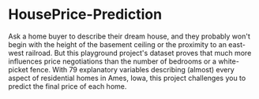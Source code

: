 # HousePrice-Prediction

Ask a home buyer to describe their dream house, and they probably won't begin with the height of the basement ceiling or the proximity to an east-west railroad. But this playground project's dataset proves that much more influences price negotiations than the number of bedrooms or a white-picket fence.  With 79 explanatory variables describing (almost) every aspect of residential homes in Ames, Iowa, this project challenges you to predict the final price of each home.  

